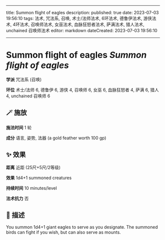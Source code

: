 
---
title: Summon flight of eagles
description: 
published: true
date: 2023-07-03 19:56:10
tags: 法术, 咒法系, 召唤, 术士/法师法术, 6环法术, 德鲁伊法术, 游侠法术, 4环法术, 召唤师法术, 女巫法术, 血脉狂怒者法术, 萨满法术, 猎人法术, unchained 召唤师法术
editor: markdown
dateCreated: 2023-07-03 19:56:10

---

# **Summon flight of eagles** *Summon flight of eagles*

**学派** 咒法系 (召唤) 

**环位** 术士/法师 6, 德鲁伊 6, 游侠 4, 召唤师 6, 女巫 6, 血脉狂怒者 4, 萨满 6, 猎人 4, unchained 召唤师 6

## 🪄 施放

**施法时间** 1 轮

**成分** 语言, 姿势, 法器 (a gold feather worth 100 gp)

## ✨ 效果  

**距离** 近距 (25尺+5尺/2等级) 

**效果** 1d4+1 summoned creatures 

**持续时间** 10 minutes/level 

**法术抗力** 否

## 📖 描述

You summon 1d4+1 giant eagles to serve as you designate. The summoned birds can fight if you wish, but can also serve as mounts.
    